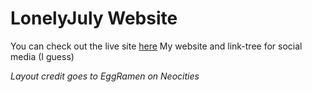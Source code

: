 # LonelyJuly Website
You can check out the live site [here](https://lonelyjuly.online)
My website and link-tree for social media (I guess)

*Layout credit goes to EggRamen on Neocities*
